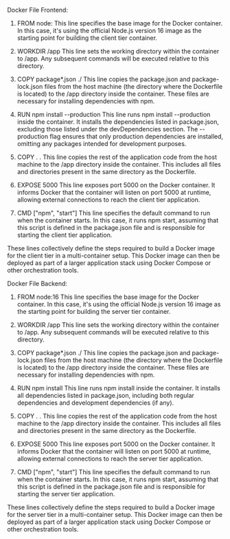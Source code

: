 Docker File Frontend:
1. FROM node:
This line specifies the base image for the Docker container.
In this case, it's using the official Node.js version 16 image as the starting point for building the client tier container.

2. WORKDIR /app
This line sets the working directory within the container to /app.
Any subsequent commands will be executed relative to this directory.

3. COPY package*.json ./
This line copies the package.json and package-lock.json files from the host machine (the directory where the Dockerfile is located) to the /app directory inside the container. These files are necessary for installing dependencies with npm.

4. RUN npm install --production
This line runs npm install --production inside the container.
It installs the dependencies listed in package.json, excluding those listed under the devDependencies section.
The --production flag ensures that only production dependencies are installed, omitting any packages intended for development purposes.

5. COPY . .
This line copies the rest of the application code from the host machine to the /app directory inside the container.
This includes all files and directories present in the same directory as the Dockerfile.

6. EXPOSE 5000
This line exposes port 5000 on the Docker container.
It informs Docker that the container will listen on port 5000 at runtime, allowing external connections to reach the client tier application.

7. CMD ["npm", "start"]
This line specifies the default command to run when the container starts.
In this case, it runs npm start, assuming that this script is defined in the package.json file and is responsible for starting the client tier application.

These lines collectively define the steps required to build a Docker image for the client tier in a multi-container setup. 
This Docker image can then be deployed as part of a larger application stack using Docker Compose or other orchestration tools.

Docker File Backend:
1. FROM node:16
This line specifies the base image for the Docker container.
In this case, it's using the official Node.js version 16 image as the starting point for building the server tier container.

2. WORKDIR /app
This line sets the working directory within the container to /app.
Any subsequent commands will be executed relative to this directory.

3. COPY package*.json ./
This line copies the package.json and package-lock.json files from the host machine (the directory where the Dockerfile is located) to the /app directory inside the container.
These files are necessary for installing dependencies with npm.

4. RUN npm install
This line runs npm install inside the container.
It installs all dependencies listed in package.json, including both regular dependencies and development dependencies (if any).

5. COPY . .
This line copies the rest of the application code from the host machine to the /app directory inside the container.
This includes all files and directories present in the same directory as the Dockerfile.

6. EXPOSE 5000
This line exposes port 5000 on the Docker container.
It informs Docker that the container will listen on port 5000 at runtime, allowing external connections to reach the server tier application.

7. CMD ["npm", "start"]
This line specifies the default command to run when the container starts.
In this case, it runs npm start, assuming that this script is defined in the package.json file and is responsible for starting the server tier application.

These lines collectively define the steps required to build a Docker image for the server tier in a multi-container setup. This Docker image can then be deployed as part of a larger application stack using Docker Compose or other orchestration tools.
